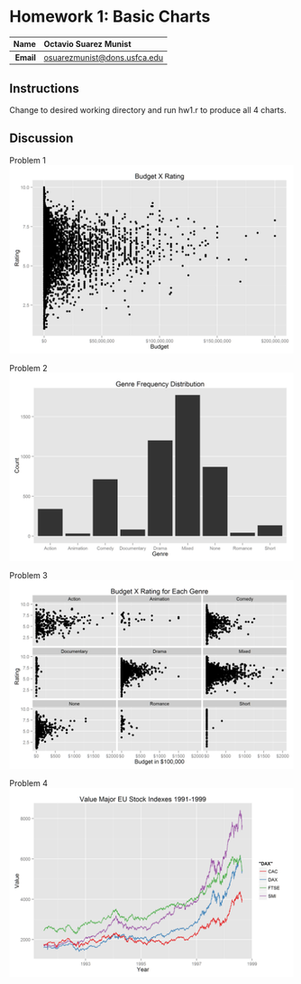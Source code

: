 Homework 1: Basic Charts
==============================

| **Name**  | Octavio Suarez Munist  |
|----------:|:-------------|
| **Email** | osuarezmunist@dons.usfca.edu |

## Instructions ##

Change to desired working directory and run hw1.r to produce all 4 charts.

## Discussion ##

Problem 1
![IMAGE](hw1-scatter.png)

Problem 2
![IMAGE](hw1-bar.png)

Problem 3
![IMAGE](hw1-multiples.png)

Problem 4
![IMAGE](hw1-multiline.png)
